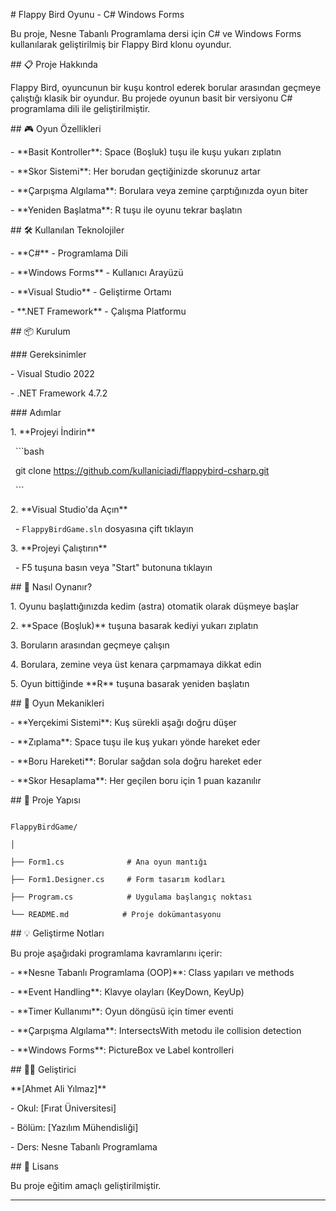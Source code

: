 \# Flappy Bird Oyunu - C# Windows Forms



Bu proje, Nesne Tabanlı Programlama dersi için C# ve Windows Forms kullanılarak geliştirilmiş bir Flappy Bird klonu oyundur.



\## 📋 Proje Hakkında



Flappy Bird, oyuncunun bir kuşu kontrol ederek borular arasından geçmeye çalıştığı klasik bir oyundur. Bu projede oyunun basit bir versiyonu C# programlama dili ile geliştirilmiştir.



\## 🎮 Oyun Özellikleri



\- \*\*Basit Kontroller\*\*: Space (Boşluk) tuşu ile kuşu yukarı zıplatın

\- \*\*Skor Sistemi\*\*: Her borudan geçtiğinizde skorunuz artar

\- \*\*Çarpışma Algılama\*\*: Borulara veya zemine çarptığınızda oyun biter

\- \*\*Yeniden Başlatma\*\*: R tuşu ile oyunu tekrar başlatın



\## 🛠️ Kullanılan Teknolojiler



\- \*\*C#\*\* - Programlama Dili

\- \*\*Windows Forms\*\* - Kullanıcı Arayüzü

\- \*\*Visual Studio\*\* - Geliştirme Ortamı

\- \*\*.NET Framework\*\* - Çalışma Platformu



\## 📦 Kurulum



\### Gereksinimler

\- Visual Studio 2022 

\- .NET Framework 4.7.2



\### Adımlar



1\. \*\*Projeyi İndirin\*\*

&nbsp;  ```bash

&nbsp;  git clone https://github.com/kullaniciadi/flappybird-csharp.git

&nbsp;  ```



2\. \*\*Visual Studio'da Açın\*\*

&nbsp;  - `FlappyBirdGame.sln` dosyasına çift tıklayın



3\. \*\*Projeyi Çalıştırın\*\*

&nbsp;  - F5 tuşuna basın veya "Start" butonuna tıklayın



\## 🎯 Nasıl Oynanır?



1\. Oyunu başlattığınızda kedim (astra) otomatik olarak düşmeye başlar

2\. \*\*Space (Boşluk)\*\* tuşuna basarak kediyi yukarı zıplatın

3\. Boruların arasından geçmeye çalışın

4\. Borulara, zemine veya üst kenara çarpmamaya dikkat edin

5\. Oyun bittiğinde \*\*R\*\* tuşuna basarak yeniden başlatın



\## 🎨 Oyun Mekanikleri



\- \*\*Yerçekimi Sistemi\*\*: Kuş sürekli aşağı doğru düşer

\- \*\*Zıplama\*\*: Space tuşu ile kuş yukarı yönde hareket eder

\- \*\*Boru Hareketi\*\*: Borular sağdan sola doğru hareket eder

\- \*\*Skor Hesaplama\*\*: Her geçilen boru için 1 puan kazanılır



\## 📁 Proje Yapısı



```

FlappyBirdGame/

│

├── Form1.cs              # Ana oyun mantığı

├── Form1.Designer.cs     # Form tasarım kodları

├── Program.cs            # Uygulama başlangıç noktası

└── README.md            # Proje dokümantasyonu

```



\## 💡 Geliştirme Notları



Bu proje aşağıdaki programlama kavramlarını içerir:



\- \*\*Nesne Tabanlı Programlama (OOP)\*\*: Class yapıları ve methods

\- \*\*Event Handling\*\*: Klavye olayları (KeyDown, KeyUp)

\- \*\*Timer Kullanımı\*\*: Oyun döngüsü için timer eventi

\- \*\*Çarpışma Algılama\*\*: IntersectsWith metodu ile collision detection

\- \*\*Windows Forms\*\*: PictureBox ve Label kontrolleri



\## 👨‍💻 Geliştirici



\*\*\[Ahmet Ali Yılmaz]\*\*

\- Okul: \[Fırat Üniversitesi]

\- Bölüm: \[Yazılım Mühendisliği]

\- Ders: Nesne Tabanlı Programlama



\## 📄 Lisans



Bu proje eğitim amaçlı geliştirilmiştir.



---

